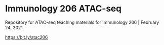 # Immunology 206 ATAC-seq
Repository for ATAC-seq teaching materials for Immunology 206 | February 24, 2021

https://bit.ly/atac206


